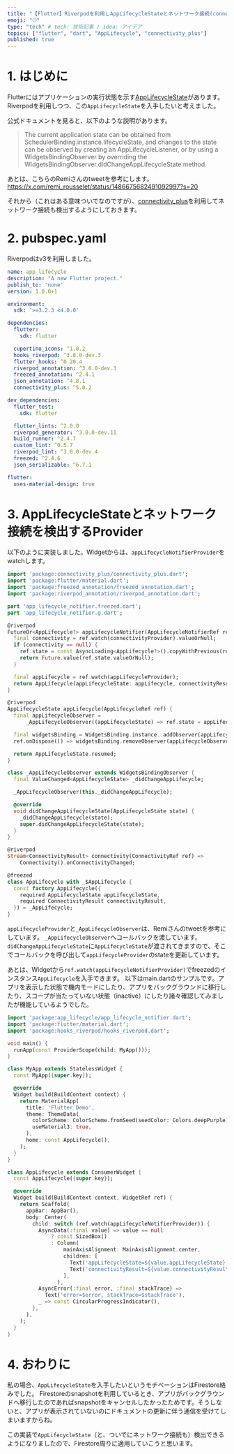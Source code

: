 ```yaml
---
title: "【Flutter】Riverpodを利用しAppLifecycleStateとネットワーク接続(connectivity_plus)を検出"
emoji: "⚾"
type: "tech" # tech: 技術記事 / idea: アイデア
topics: ["flutter", "dart", "AppLifecycle", "connectivity_plus"]
published: true
---
```


# 1. はじめに

Flutterにはアプリケーションの実行状態を示す[AppLifecycleState](https://api.flutter.dev/flutter/dart-ui/AppLifecycleState.html)があります。
Riverpodを利用しつつ、この`AppLifecycleState`を入手したいと考えました。

公式ドキュメントを見ると、以下のような説明があります。

> The current application state can be obtained from SchedulerBinding.instance.lifecycleState, and changes to the state can be observed by creating an AppLifecycleListener, or by using a WidgetsBindingObserver by overriding the WidgetsBindingObserver.didChangeAppLifecycleState method.

あとは、こちらのRemiさんのtweetを参考にします。
https://x.com/remi_rousselet/status/1486675682491092997?s=20

それから（これはある意味ついでなのですが）、[connectivity_plus](https://pub.dev/packages/connectivity_plus)を利用してネットワーク接続も検出するようにしておきます。

# 2. pubspec.yaml

Riverpodはv3を利用しました。

```yaml
name: app_lifecycle
description: "A new Flutter project."
publish_to: 'none'
version: 1.0.0+1

environment:
  sdk: '>=3.2.3 <4.0.0'

dependencies:
  flutter:
    sdk: flutter

  cupertino_icons: ^1.0.2
  hooks_riverpod: ^3.0.0-dev.3
  flutter_hooks: ^0.20.4
  riverpod_annotation: ^3.0.0-dev.3
  freezed_annotation: ^2.4.1
  json_annotation: ^4.8.1
  connectivity_plus: ^5.0.2

dev_dependencies:
  flutter_test:
    sdk: flutter

  flutter_lints: ^2.0.0
  riverpod_generator: ^3.0.0-dev.11
  build_runner: ^2.4.7
  custom_lint: ^0.5.7
  riverpod_lint: ^3.0.0-dev.4
  freezed: ^2.4.6
  json_serializable: ^6.7.1

flutter:
  uses-material-design: true
```

# 3. AppLifecycleStateとネットワーク接続を検出するProvider

以下のように実装しました。Widgetからは、`appLifecycleNotifierProvider`をwatchします。

```dart
import 'package:connectivity_plus/connectivity_plus.dart';
import 'package:flutter/material.dart';
import 'package:freezed_annotation/freezed_annotation.dart';
import 'package:riverpod_annotation/riverpod_annotation.dart';

part 'app_lifecycle_notifier.freezed.dart';
part 'app_lifecycle_notifier.g.dart';

@riverpod
FutureOr<AppLifecycle?> appLifecycleNotifier(AppLifecycleNotifierRef ref) {
  final connectivity = ref.watch(connectivityProvider).valueOrNull;
  if (connectivity == null) {
    ref.state = const AsyncLoading<AppLifecycle?>().copyWithPrevious(ref.state);
    return Future.value(ref.state.valueOrNull);
  }

  final appLifecycle = ref.watch(appLifecycleProvider);
  return AppLifecycle(appLifecycleState: appLifecycle, connectivityResult: connectivity);
}

@riverpod
AppLifecycleState appLifecycle(AppLifecycleRef ref) {
  final appLifecycleObserver =
      _AppLifecycleObserver((appLifecycleState) => ref.state = appLifecycleState);

  final widgetsBinding = WidgetsBinding.instance..addObserver(appLifecycleObserver);
  ref.onDispose(() => widgetsBinding.removeObserver(appLifecycleObserver));

  return AppLifecycleState.resumed;
}

class _AppLifecycleObserver extends WidgetsBindingObserver {
  final ValueChanged<AppLifecycleState> _didChangeAppLifecycle;

  _AppLifecycleObserver(this._didChangeAppLifecycle);

  @override
  void didChangeAppLifecycleState(AppLifecycleState state) {
    _didChangeAppLifecycle(state);
    super.didChangeAppLifecycleState(state);
  }
}

@riverpod
Stream<ConnectivityResult> connectivity(ConnectivityRef ref) =>
    Connectivity().onConnectivityChanged;

@freezed
class AppLifecycle with _$AppLifecycle {
  const factory AppLifecycle({
    required AppLifecycleState appLifecycleState,
    required ConnectivityResult connectivityResult,
  }) = _AppLifecycle;
}
```

`appLifecycleProvider`と`_AppLifecycleObserver`は、Remiさんのtweetを参考にしています。
`_AppLifecycleObserver`へコールバックを渡しています。`didChangeAppLifecycleState`に`AppLifecycleState`が渡されてきますので、そこでコールバックを呼び出して`appLifecycleProvider`のstateを更新しています。

あとは、Widgetから`ref.watch(appLifecycleNotifierProvider)`でfreezedのインスタンス`AppLifecycle`を入手できます。
以下はmain.dartのサンプルです。アプリを表示した状態で機内モードにしたり、アプリをバックグラウンドに移行したり、スコープが当たっていない状態（inactive）にしたり諸々確認してみましたが機能しているようでした。

```dart
import 'package:app_lifecycle/app_lifecycle_notifier.dart';
import 'package:flutter/material.dart';
import 'package:hooks_riverpod/hooks_riverpod.dart';

void main() {
  runApp(const ProviderScope(child: MyApp()));
}

class MyApp extends StatelessWidget {
  const MyApp({super.key});

  @override
  Widget build(BuildContext context) {
    return MaterialApp(
      title: 'Flutter Demo',
      theme: ThemeData(
        colorScheme: ColorScheme.fromSeed(seedColor: Colors.deepPurple),
        useMaterial3: true,
      ),
      home: const AppLifecycle(),
    );
  }
}

class AppLifecycle extends ConsumerWidget {
  const AppLifecycle({super.key});

  @override
  Widget build(BuildContext context, WidgetRef ref) {
    return Scaffold(
      appBar: AppBar(),
      body: Center(
        child: switch (ref.watch(appLifecycleNotifierProvider)) {
          AsyncData(:final value) => value == null
              ? const SizedBox()
              : Column(
                  mainAxisAlignment: MainAxisAlignment.center,
                  children: [
                    Text('appLifecycleState=${value.appLifecycleState}'),
                    Text('connectivityResult=${value.connectivityResult}'),
                  ],
                ),
          AsyncError(:final error, :final stackTrace) =>
            Text('error=$error, stackTrace=$stackTrace'),
          _ => const CircularProgressIndicator(),
        },
      ),
    );
  }
}
```

# 4. おわりに

私の場合、`AppLifecycleState`を入手したいというモチベーションはFirestore絡みでした。
Firestoreのsnapshotを利用しているとき、アプリがバックグラウンドへ移行したのであればsnapshotをキャンセルしたかったためです。そうしないと、アプリが表示されていないのにドキュメントの更新に伴う通信を受けてしまいますからね。

この実装で`AppLifecycleState`（と、ついでにネットワーク接続も）検出できるようになりましたので、Firestore周りに適用していこうと思います。
